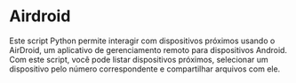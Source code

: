 # Airdroid
Este script Python permite interagir com dispositivos próximos usando o AirDroid, um aplicativo de gerenciamento remoto para dispositivos Android. Com este script, você pode listar dispositivos próximos, selecionar um dispositivo pelo número correspondente e compartilhar arquivos com ele.
